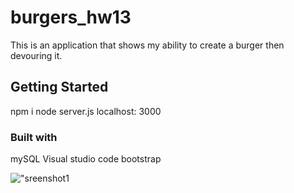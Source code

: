 # burgers_hw13

This is an application that shows my ability to create a burger then devouring it.
## Getting Started
npm i
node server.js
localhost: 3000

### Built with
mySQL
Visual studio code
bootstrap



!["sreenshot1](https://github.com/georgehsun/burgers_hw13/issues/4#issue-585635498)
